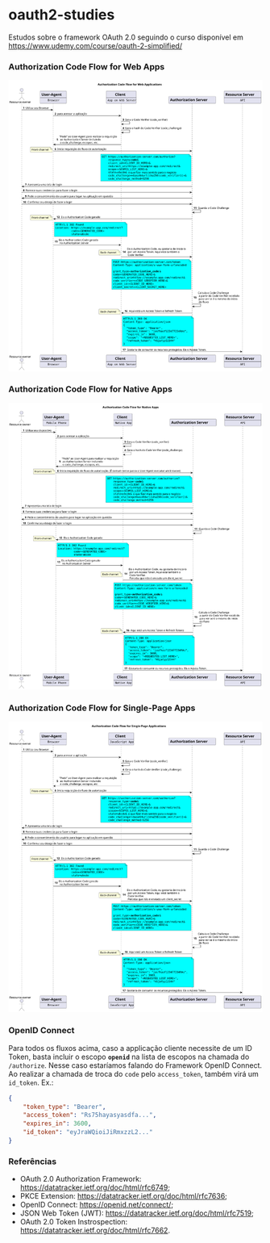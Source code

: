 # oauth2-studies
Estudos sobre o framework OAuth 2.0 seguindo o curso disponível em https://www.udemy.com/course/oauth-2-simplified/

### Authorization Code Flow for Web Apps

![](webFlow.svg)

### Authorization Code Flow for Native Apps

![](nativeFlow.svg)


### Authorization Code Flow for Single-Page Apps

![](singlePageFlow.svg)

### OpenID Connect

Para todos os fluxos acima, caso a applicação cliente necessite de um ID Token, basta incluir o escopo **`openid`** na lista de escopos na chamada do `/authorize`. Nesse caso estaríamos falando do Framework OpenID Connect. Ao realizar a chamada de troca do `code` pelo `access_token`, também virá um `id_token`. Ex.:
```JSON
{
    "token_type": "Bearer",
    "access_token": "Rs75hayasyasdfa...",
    "expires_in": 3600,
    "id_token": "eyJraWQioiJiRmxzzL2..."
}
```

### Referências
* OAuth 2.0 Authorization Framework: https://datatracker.ietf.org/doc/html/rfc6749;
* PKCE Extension: https://datatracker.ietf.org/doc/html/rfc7636;
* OpenID Connect: https://openid.net/connect/;
* JSON Web Token (JWT): https://datatracker.ietf.org/doc/html/rfc7519;
* OAuth 2.0 Token Instrospection: https://datatracker.ietf.org/doc/html/rfc7662.
